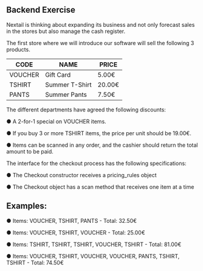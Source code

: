 ## Backend Exercise

Nextail is thinking about expanding its business and not only forecast sales in the stores but also manage the cash register. 

The first store where we will introduce our software will sell the following 3 products.

| CODE    | NAME           | PRICE  |
|---------|----------------|--------|
| VOUCHER | Gift Card      | 5.00€  |
| TSHIRT  | Summer T-Shirt | 20.00€ |
| PANTS   | Summer Pants   | 7.50€  |

The different departments have agreed the following discounts:

● A 2-for-1 special on VOUCHER items.

● If you buy 3 or more TSHIRT items, the price per unit should be 19.00€.

● Items can be scanned in any order, and the cashier should return the total amount to be
paid.

The interface for the checkout process has the following specifications:

● The Checkout constructor receives a pricing_rules object

● The Checkout object has a scan method that receives one item at a time


## Examples:

● Items: VOUCHER, TSHIRT, PANTS - Total: 32.50€

● Items: VOUCHER, TSHIRT, VOUCHER - Total: 25.00€

● Items: TSHIRT, TSHIRT, TSHIRT, VOUCHER, TSHIRT - Total: 81.00€

● Items: VOUCHER, TSHIRT, VOUCHER, VOUCHER, PANTS, TSHIRT, TSHIRT - Total:
74.50€
 